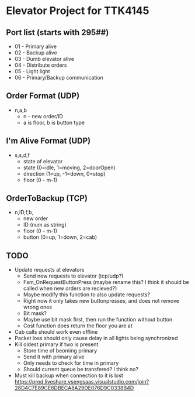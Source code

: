 # Elevator Project for TTK4145



## Port list (starts with 295##)
- 01 - Primary alive
- 02 - Backup alive
- 03 - Dumb elevator alive
- 04 - Distribute orders
- 05 - Light light
- 06 - Primary/Backup communication

## Order Format (UDP)
- n,a,b
    - n - new order/ID
    - a is floor, b is button type

## I'm Alive Format (UDP)
- s,s,d,f
    - state of elevator
    - state (0=idle, 1=moving, 2=doorOpen)
    - direction (1=up, -1=down, 0=stop)
    - floor (0 - m-1)

## OrderToBackup (TCP)
- n,ID,f,b,
    - new order
    - ID (num as string)
    - floor (0 - m-1)
    - button (0=up, 1=down, 2=cab)

## TODO
- Update requests at elevators
    - Send new requests to elevator (tcp/udp?)
    - Fsm_OnRequestButtonPress (maybe rename this? I think it should be called when new orders are recieved?)
    - Maybe modify this function to also update requests?
    - Right now it only takes new buttonpresses, and does not remove wrong ones
    - Bit mask?
    - Maybe use bit mask first, then run the function without button
    - Cost function does return the floor you are at
- Cab calls should work even offline
- Packet loss should only cause delay in all lights being synchronized
- Kill oldest primary if two is present
    - Store time of beoming primary
    - Send it with primary alive
    - Only needs to check for time in primary
    - Should current queue be transfered? I think no?
- Must kill backup when connection to it is lost
https://prod.liveshare.vsengsaas.visualstudio.com/join?28D4C7E89CE6DBECA8A29DE076D9C0338B4D